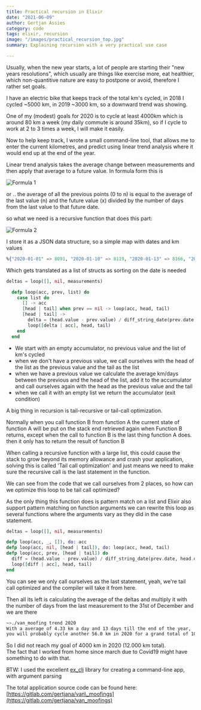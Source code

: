 ```yaml
---
title: Practical recursion in Elixir
date: "2021-06-09"
author: Gertjan Assies
category: code
tags: elixir, recursion
image: "/images/practical_recursion_top.jpg"
summary: Explaining recursion with a very practical use case

---
```


Usually, when the new year starts, a lot of people are starting their "new years resolutions", which usually are things like exercise more, eat healthier, which non-quantitive nature are easy to postpone or avoid, therefore I rather set goals.

I have an electric bike that keeps track of the total km's cycled, in 2018 I cycled ~5000 km, in 2019 ~3000 km, so a downward trend was showing.

One of my (modest) goals for 2020 is to cycle at least 4000km which is around 80 km a week (my daily commute is around 35km), so if I cycle to work at 2 to 3 times a week, I will make it easily.

Now to help keep track, I wrote a small command-line tool, that allows me to enter the current kilometres, and predict using linear trend analysis where it would end up at the end of the year.

Linear trend analysis takes the average change between measurements and then apply that average to a future value. In formula form this is

![Formula 1](/images/practical_recursion_formula1.gif)

or .. the average of all the previous points (0 to n) is equal to the average of the last value (n) and the future value (x) divided by the number of days from the last value to that future date.

so what we need is a recursive function that does this part:

![Formula 2](/images/practical_recursion_formula2.gif)

I store it as a JSON data structure, so a simple map with dates and km values

```elixir
%{"2020-01-01" => 8091, "2020-01-10" => 8119, "2020-01-13" => 8166, "2020-01-16" => 8197}
```

Which gets translated as a list of structs as sorting on the date is needed

```elixir
deltas = loop([], nil, measurements)

  defp loop(acc, prev, list) do
    case list do
      [] -> acc
      [head | tail] when prev == nil -> loop(acc, head, tail)
      [head | tail] ->
        delta = (head.value - prev.value) / diff_string_date(prev.date, head.date)
        loop([delta | acc], head, tail)
    end
  end
```

* We start with an empty accumulator, no previous value and the list of km's cycled
* when we don't have a previous value, we call ourselves with the head of the list as the previous value and the tail as the list
* when we have a previous value we calculate the average km/days between the previous and the head of the list, add it to the accumulator and call ourselves again with the head as the previous value and the tail
* when we call it with an empty list we return the accumulator (exit condition)

A big thing in recursion is tail-recursive or tail-call optimization.

Normally when you call function B from function A the current state of function A will be put on the stack end retrieved again when Function B returns, except when the call to function B is the last thing function A does. then it only has to return the result of function B

When calling a recursive function with a large list, this could cause the stack to grow beyond its memory allowance and crash your application, solving this is called 'Tail call optimization' and just means we need to make sure the recursive call is the last statement in the function.

We can see from the code that we call ourselves from 2 places, so how can we optimize this loop to be tail call optimized?

As the only thing this function does is pattern match on a list and Elixir also support pattern matching on function arguments we can rewrite this loop as several functions where the arguments vary as they did in the case statement.

```elixir
deltas = loop([], nil, measurements)

defp loop(acc, _, []), do: acc
defp loop(acc, nil, [head | tail]), do: loop(acc, head, tail)
defp loop(acc, prev, [head | tail]) do
  diff = (head.value - prev.value) / diff_string_date(prev.date, head.date)
  loop([diff | acc], head, tail)
end
```

You can see we only call ourselves as the last statement, yeah, we're tail call optimized and the compiler will take it from here.

Then all its left is calculating the average of the deltas and multiply it with the number of days from the last measurement to the 31st of December and we are there

```bash
~>./van_moofing trend 2020  
With a average of 4.33 km a day and 13 days till the end of the year,  
you will probably cycle another 56.0 km in 2020 for a grand total of 10163.0 km  

```

So I did not reach my goal of 4000 km in 2020 (12.000 km total).  
The fact that I worked from home since march due to Covid19 might have something to do with that.

BTW: I used the excellent [ex\_cli](https://hex.pm/packages/ex_cli) library for creating a command-line app, with argument parsing

The total application source code can be found here: [https://gitlab.com/gertjana/van\_moofings](https://gitlab.com/gertjana/van_moofings)
